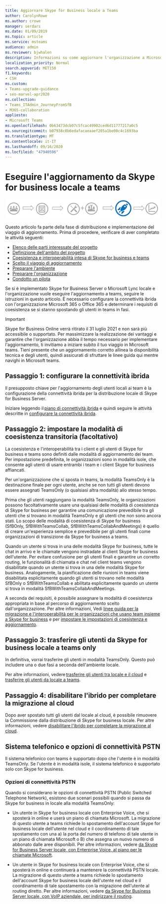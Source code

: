 ```yaml
---
title: Aggiornare Skype for Business locale a Teams
author: CarolynRowe
ms.author: crowe
manager: serdars
ms.date: 01/09/2019
ms.topic: article
ms.service: msteams
audience: admin
ms.reviewer: bjwhalen
description: Informazioni su come aggiornare l'organizzazione a Microsoft Teams da una distribuzione locale di Skype for business.
localization_priority: Normal
search.appverid: MET150
f1.keywords:
- CSH
ms.custom:
- Teams-upgrade-guidance
- seo-marvel-apr2020
ms.collection:
- Teams_ITAdmin_JourneyFromSfB
- M365-collaboration
appliesto:
- Microsoft Teams
ms.openlocfilehash: 0b63473dcb07c5fcac49902ced6d11777217a0c5
ms.sourcegitcommit: b07938c0b6edafacaeaaef205a1be00c4c1693ba
ms.translationtype: MT
ms.contentlocale: it-IT
ms.lasthandoff: 09/16/2020
ms.locfileid: "47940596"
---
```

# <a name="upgrade-from-skype-for-business-on-premises-to-teams"></a>Eseguire l'aggiornamento da Skype for business locale a teams

![Aggiornare il diagramma di viaggio, enfatizzando la distribuzione e l'implementazione](media/upgrade-banner-deployment.png "Fasi del percorso di aggiornamento, con enfasi sulla fase di distribuzione e implementazione")

Questo articolo fa parte della fase di distribuzione e implementazione del viaggio di aggiornamento. Prima di procedere, verificare di aver completato le attività seguenti:

-   [Elenco delle parti interessate del progetto](upgrade-enlist-stakeholders.md)
-   [Definizione dell'ambito del progetto](https://aka.ms/SkypetoTeams-Scope)
-   [Coesistenza e interoperabilità intesa di Skype for business e teams](https://aka.ms/SkypeToTeams-Coexist)
-   [Scelto il viaggio di aggiornamento](upgrade-and-coexistence-of-skypeforbusiness-and-teams.md)
-   [Preparare l'ambiente](https://aka.ms/SkypeToTeams-TechnicalReadiness)
-   [Preparare l'organizzazione](https://aka.ms/SkypeToTeams-UserReadiness)
-   [Condotto un pilota](https://aka.ms/SkypeToTeams-Pilot)

Se si è implementato Skype for Business Server o Microsoft Lync locale e l'organizzazione vuole eseguire l'aggiornamento a teams, seguire le istruzioni in questo articolo. È necessario configurare la connettività ibrida con l'organizzazione Microsoft 365 o Office 365 e determinare i requisiti di coesistenza se si stanno spostando gli utenti in teams in fasi. 

> [!IMPORTANT]
> Skype for Business Online verrà ritirato il 31 luglio 2021 e non sarà più accessibile o supportato. Per massimizzare la realizzazione dei vantaggi e garantire che l'organizzazione abbia il tempo necessario per implementare l'aggiornamento, ti invitiamo a iniziare subito il tuo viaggio in Microsoft teams. Tieni presente che un aggiornamento corretto allinea la disponibilità tecnica e degli utenti, quindi assicurati di sfruttare le linee guida qui mentre navighi in Microsoft teams.

## <a name="step-1-configure-hybrid-connectivity"></a>Passaggio 1: configurare la connettività ibrida 

Il presupposto chiave per l'aggiornamento degli utenti locali ai team è la configurazione della connettività ibrida per la distribuzione locale di Skype for Business Server. 

Iniziare leggendo il [piano di connettività ibrida](https://docs.microsoft.com/SkypeForBusiness/hybrid/plan-hybrid-connectivity?toc=/SkypeForBusiness/sfbhybridtoc/toc.json) e quindi seguire le attività descritte in [configurare la connettività ibrida](https://docs.microsoft.com/skypeforbusiness/skype-for-business-hybrid-solutions/deploy-hybrid-connectivity/deploy-hybrid-connectivity).


## <a name="step-2-set-transitional-coexistence-mode-optional"></a>Passaggio 2: impostare la modalità di coesistenza transitoria (facoltativo)

La coesistenza e l'interoperabilità tra i client e gli utenti di Skype for business e teams sono definiti dalle modalità di aggiornamento dei team.  Per impostazione predefinita, le organizzazioni sono in modalità isole, che consente agli utenti di usare entrambi i team e i client Skype for business affiancati.

Per un'organizzazione che si sposta in teams, la modalità TeamsOnly è la destinazione finale per ogni utente, anche se non tutti gli utenti devono essere assegnati TeamsOnly (o qualsiasi altra modalità) allo stesso tempo.

Prima che gli utenti raggiungano la modalità TeamsOnly, le organizzazioni possono facoltativamente usare una qualsiasi delle modalità di coesistenza di Skype for business per garantire una comunicazione prevedibile tra gli utenti che si trovano in modalità TeamsOnly e gli utenti che non sono ancora stati.  Lo scopo delle modalità di coesistenza di Skype for business (SfBOnly, SfBWithTeamsCollab, SfBWithTeamsCollabAndMeetings) è quello di creare un'esperienza semplice e prevedibile per gli utenti finali come organizzazioni di transizione da Skype for business a teams. 

Quando un utente si trova in una delle modalità Skype for business, tutte le chat in arrivo e le chiamate vengono instradate al client Skype for business dell'utente. Per evitare confusione per gli utenti finali e garantire un corretto routing, le funzionalità di chiamata e chat nel client teams vengono disabilitate quando un utente si trova in una delle modalità Skype for business. Analogamente, la pianificazione delle riunioni in teams viene disabilitata esplicitamente quando gli utenti si trovano nelle modalità SfBOnly o SfBWithTeamsCollab e abilitata esplicitamente quando un utente si trova in modalità SfBWithTeamsCollabAndMeetings.

A seconda dei requisiti, è possibile assegnare la modalità di coesistenza appropriata in base al percorso di aggiornamento scelto dall'organizzazione. Per altre informazioni, Vedi [linee guida per la migrazione e l'interoperabilità per le organizzazioni che usano team insieme a Skype for business](migration-interop-guidance-for-teams-with-skype.md) e per [impostare le impostazioni di coesistenza e aggiornamento](https://aka.ms/SkypeToTeams-SetCoexistence).


## <a name="step-3-move-users-from-skype-for-business-on-premises-to-teams-only"></a>Passaggio 3: trasferire gli utenti da Skype for business locale a teams only

In definitiva, vorrai trasferire gli utenti in modalità TeamsOnly. Questo può includere una o due fasi a seconda dell'ambiente locale.  

Per altre informazioni, vedere [trasferire gli utenti tra locale e il cloud](https://docs.microsoft.com/SkypeForBusiness/hybrid/move-users-between-on-premises-and-cloud) e [trasferire gli utenti da locale a teams](https://docs.microsoft.com/SkypeForBusiness/hybrid/move-users-from-on-premises-to-teams). 

## <a name="step-4-disable-hybrid-to-complete-your-migration-to-the-cloud"></a>Passaggio 4: disabilitare l'ibrido per completare la migrazione al cloud

Dopo aver spostato tutti gli utenti dal locale al cloud, è possibile rimuovere la Commissione dalla distribuzione di Skype for business locale. Per altre informazioni, vedere [disabilitare l'ibrido per completare la migrazione al cloud](https://docs.microsoft.com/skypeforbusiness/hybrid/cloud-consolidation-disabling-hybrid).


## <a name="phone-system-and-pstn-connectivity-options"></a>Sistema telefonico e opzioni di connettività PSTN

Il sistema telefonico con teams è supportato dopo che l'utente è in modalità TeamsOnly. Se l'utente è in modalità isole, il sistema telefonico è supportato solo con Skype for business. 

### <a name="pstn-connectivity-options"></a>Opzioni di connettività PSTN

Quando si considerano le opzioni di connettività PSTN (Public Switched Telephone Network), esistono due scenari possibili quando si passa da Skype for business in locale alla modalità TeamsOnly:

- Un utente in Skype for business locale con Enterprise Voice, che si sposterà in online e userà un piano di chiamata Microsoft. La migrazione di questo utente a teams richiede lo spostamento dell'account Skype for business locale dell'utente nel cloud e il coordinamento di tale spostamento con una a) la porta del numero di telefono di tale utente in un piano di chiamata Microsoft o B) che assegna un nuovo numero di abbonato dalle aree disponibili.  Per altre informazioni, vedere [da Skype for Business Server locale, con Enterprise Voice, al piano per le chiamate Microsoft](upgrade-to-teams-on-prem-pstn-considerations.md#from-skype-for-business-server-on-premises-with-enterprise-voice-to-microsoft-calling-plan).

- Un utente in Skype for business locale con Enterprise Voice, che si sposterà in online e continuerà a mantenere la connettività PSTN locale. La migrazione di questo utente a teams richiede lo spostamento dell'account Skype for business locale dell'utente nel cloud e il coordinamento di tale spostamento con la migrazione dell'utente al routing diretto. Per altre informazioni, vedere [da Skype for Business Server locale, con VoIP aziendale, per indirizzare il routing](upgrade-to-teams-on-prem-pstn-considerations.md#from-skype-for-business-server-on-premises-with-enterprise-voice-to-direct-routing).

